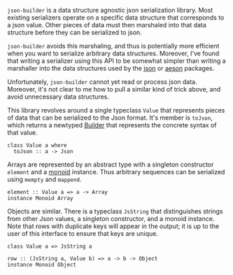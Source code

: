 `json-builder` is a data structure agnostic json serialization library.  Most existing serializers operate on a specific data structure that corresponds to a json value.   Other pieces of data must then marshaled into that data structure before they can be serialized to json.

`json-builder` avoids this marshaling,  and thus is potentially more efficient when you want to serialize arbitrary data structures.  Moreover,  I've found that writing a serializer using this API to be somewhat simpler than writing a marshaller into the data structures used by the [json](http://hackage.haskell.org/package/json) or [aeson](http://hackage.haskell.org/package/aeson) packages.

Unfortunately, `json-builder` cannot yet read or process json data.  Moreover, it's not clear to me how to pull a similar kind of trick above,  and avoid unnecessary data structures.

This library revolves around a single typeclass `Value` that represents pieces of data that can be serialized to the Json format. It's member is `toJson`, which returns a newtyped [Builder](http://hackage.haskell.org/packages/archive/blaze-builder/0.3.0.1/doc/html/Blaze-ByteString-Builder.html) that represents the concrete syntax of that value.

    class Value a where
      toJson :: a -> Json

Arrays are represented by an abstract type with a singleton constructor `element` and a [monoid](http://www.haskell.org/ghc/docs/7.0-latest/html/libraries/base-4.3.1.0/Data-Monoid.html#t:Monoid) instance.  Thus arbitrary sequences can be serialized using `mempty` and `mappend`.

    element :: Value a => a -> Array
    instance Monoid Array

Objects are similar.  There is a typeclass `JsString` that distinguishes strings from other Json values,  a singleton constructor,  and a monoid instance. Note that rows with duplicate keys will appear in the output; it is up to the user of this interface to ensure that keys are unique.

    class Value a => JsString a

    row :: (JsString a, Value b) => a -> b -> Object
    instance Monoid Object
